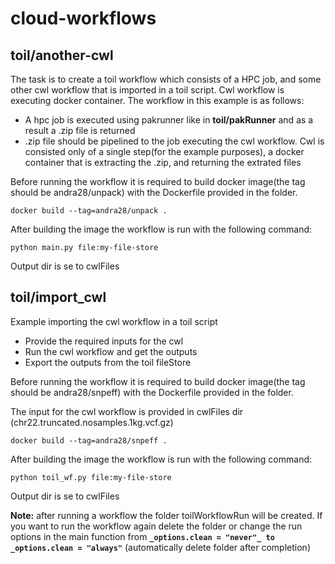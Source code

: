 # cloud-workflows

## toil/another-cwl

The task is to create a toil workflow which consists of a HPC job, and some other cwl workflow that is imported in a toil script. Cwl workflow is executing docker container. The workflow in this example is as follows:

* A hpc job is executed using pakrunner like in **toil/pakRunner** and as a result a .zip file is returned
* .zip file should be pipelined to the job executing the cwl workflow. Cwl is consisted only of a single step(for the example purposes), a docker container that is extracting the .zip, and returning the extrated files

Before running the workflow it is required to build docker image(the tag should be andra28/unpack) with the Dockerfile provided in the folder.
```
docker build --tag=andra28/unpack .
```
After building the image the workflow is run with the following command:
```
python main.py file:my-file-store
```

Output dir is se to cwlFiles

## toil/import_cwl
Example importing the cwl workflow in a toil script

* Provide the required inputs for the cwl
* Run the cwl workflow and get the outputs
* Export the outputs from the toil fileStore

Before running the workflow it is required to build docker image(the tag should be andra28/snpeff) with the Dockerfile provided in the folder.

The input for the cwl workflow is provided in cwlFiles dir (chr22.truncated.nosamples.1kg.vcf.gz)
```
docker build --tag=andra28/snpeff .
```
After building the image the workflow is run with the following command:
```
python toil_wf.py file:my-file-store
```

Output dir is se to cwlFiles


**Note:** after running a workflow the folder toilWorkflowRun will be created. If you want to run the workflow again delete the folder or change the run options in the main function from **`_options.clean = "never"_ to _options.clean = "always"`** (automatically delete folder after completion)
